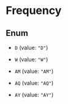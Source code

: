 

# Frequency

## Enum


* `D` (value: `"D"`)

* `W` (value: `"W"`)

* `AM` (value: `"AM"`)

* `AQ` (value: `"AQ"`)

* `AY` (value: `"AY"`)



